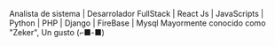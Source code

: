 Analista de sistema | Desarrolador FullStack | React Js | JavaScripts | Python | PHP | Django | FireBase | Mysql
Mayormente conocido como "Zeker", Un gusto (⌐■-■)
